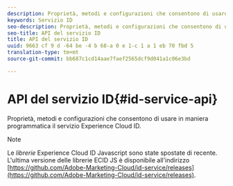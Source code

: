 ```yaml
---
description: Proprietà, metodi e configurazioni che consentono di usare in maniera programmatica il servizio Experience Cloud ID.
keywords: Servizio ID
seo-description: Proprietà, metodi e configurazioni che consentono di usare in maniera programmatica il servizio Experience Cloud ID.
seo-title: API del servizio ID
title: API del servizio ID
uuid: 9663 cf 9 d -64 be -4 b 68-a 0 e 1-c 1 a 1 eb 70 fbd 5
translation-type: tm+mt
source-git-commit: bb687c1cd14aae7faef2565dcf9d041a1c06e3bd

---
```



# API del servizio ID{#id-service-api}

Proprietà, metodi e configurazioni che consentono di usare in maniera programmatica il servizio Experience Cloud ID.

>[!NOTE]
>
>Le *librerie* Experience Cloud ID Javascript sono state spostate di recente. L&#39;ultima versione delle librerie ECID JS è disponibile all&#39;indirizzo [https://github.com/Adobe-Marketing-Cloud/id-service/releases](https://github.com/Adobe-Marketing-Cloud/id-service/releases).


